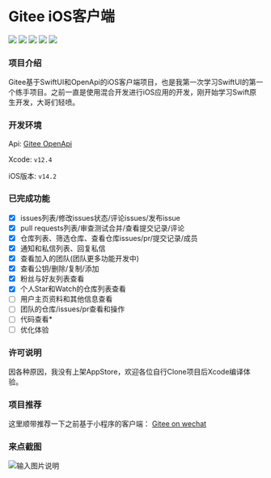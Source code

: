 # Gitee iOS客户端

<a href="https://gitee.com/open-gitee/gitee_ios/stargazers" target="_blank"><img src="https://svg.hamm.cn/gitee.svg?type=star&user=open-gitee&project=gitee_ios"/></a>
<a href="https://gitee.com/open-gitee/gitee_ios/members" target="_blank"><img src="https://svg.hamm.cn/gitee.svg?type=fork&user=open-gitee&project=gitee_ios"/></a>
<img src="https://svg.hamm.cn/badge.svg?key=iOS&value=14.2"/>
<img src="https://svg.hamm.cn/badge.svg?key=xcode&value=12.4"/>
<a href="https://gitee.com/api/v5/swagger" target="_blank"><img src="https://svg.hamm.cn/badge.svg?key=API&value=GiteeOpenApi"/></a>

### 项目介绍
Gitee基于SwiftUI和OpenApi的iOS客户端项目，也是我第一次学习SwiftUI的第一个练手项目。之前一直是使用混合开发进行iOS应用的开发，刚开始学习Swift原生开发，大哥们轻喷。

### 开发环境
Api: [Gitee OpenApi](https://gitee.com/api/v5/swagge)

Xcode: ```v12.4```

iOS版本: ```v14.2```

### 已完成功能

- [x] issues列表/修改issues状态/评论issues/发布issue
- [x] pull requests列表/审查测试合并/查看提交记录/评论
- [x] 仓库列表、筛选仓库、查看仓库issues/pr/提交记录/成员
- [x] 通知和私信列表、回复私信
- [x] 查看加入的团队(团队更多功能开发中)
- [x] 查看公钥/删除/复制/添加
- [x] 粉丝与好友列表查看
- [x] 个人Star和Watch的仓库列表查看
- [ ] 用户主页资料和其他信息查看
- [ ] 团队的仓库/issues/pr查看和操作
- [ ] 代码查看*
- [ ] 优化体验

### 许可说明

因各种原因，我没有上架AppStore，欢迎各位自行Clone项目后Xcode编译体验。

### 项目推荐

这里顺带推荐一下之前基于小程序的客户端： [Gitee on wechat](https://gitee.com/hamm/GiteeOnWechat) 

### 来点截图
![输入图片说明](https://images.gitee.com/uploads/images/2021/0506/093213_294571ea_145025.jpeg "IMG_3769.JPG")
